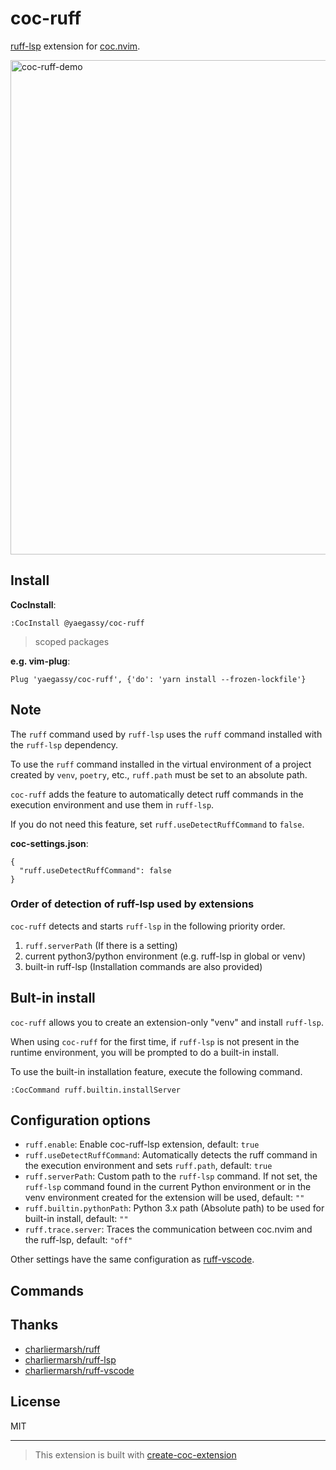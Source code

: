 # coc-ruff

[ruff-lsp](https://github.com/charliermarsh/ruff-lsp) extension for [coc.nvim](https://github.com/neoclide/coc.nvim).

<img width="791" alt="coc-ruff-demo" src="https://user-images.githubusercontent.com/188642/212628682-82b1f97d-f349-427f-95a0-f53c46c9854b.png">

## Install

**CocInstall**:

```vim
:CocInstall @yaegassy/coc-ruff
```

> scoped packages

**e.g. vim-plug**:

```vim
Plug 'yaegassy/coc-ruff', {'do': 'yarn install --frozen-lockfile'}
```

## Note

The `ruff` command used by `ruff-lsp` uses the `ruff` command installed with the `ruff-lsp` dependency.

To use the `ruff` command installed in the virtual environment of a project created by `venv`, `poetry`, etc., `ruff.path` must be set to an absolute path.

`coc-ruff` adds the feature to automatically detect ruff commands in the execution environment and use them in `ruff-lsp`.

If you do not need this feature, set `ruff.useDetectRuffCommand` to `false`.

**coc-settings.json**:

```jsonc
{
  "ruff.useDetectRuffCommand": false
}
```

### Order of detection of ruff-lsp used by extensions

`coc-ruff` detects and starts `ruff-lsp` in the following priority order.

1. `ruff.serverPath` (If there is a setting)
1. current python3/python environment (e.g. ruff-lsp in global or venv)
1. built-in ruff-lsp (Installation commands are also provided)

## Bult-in install

`coc-ruff` allows you to create an extension-only "venv" and install `ruff-lsp`.

When using `coc-ruff` for the first time, if `ruff-lsp` is not present in the runtime environment, you will be prompted to do a built-in install.

To use the built-in installation feature, execute the following command.

```vim
:CocCommand ruff.builtin.installServer
```

## Configuration options

- `ruff.enable`: Enable coc-ruff-lsp extension, default: `true`
- `ruff.useDetectRuffCommand`: Automatically detects the ruff command in the execution environment and sets `ruff.path`, default: `true`
- `ruff.serverPath`: Custom path to the `ruff-lsp` command. If not set, the `ruff-lsp` command found in the current Python environment or in the venv environment created for the extension will be used, default: `""`
- `ruff.builtin.pythonPath`: Python 3.x path (Absolute path) to be used for built-in install, default: `""`
- `ruff.trace.server`: Traces the communication between coc.nvim and the ruff-lsp, default: `"off"`

Other settings have the same configuration as [ruff-vscode](https://github.com/charliermarsh/ruff-vscode).

## Commands

## Thanks

- [charliermarsh/ruff](https://github.com/charliermarsh/ruff)
- [charliermarsh/ruff-lsp](https://github.com/charliermarsh/ruff-lsp)
- [charliermarsh/ruff-vscode](https://github.com/charliermarsh/ruff-vscode)

## License

MIT

---

> This extension is built with [create-coc-extension](https://github.com/fannheyward/create-coc-extension)
